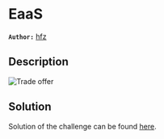 # EaaS

**`Author:`** [hfz](https://github.com/hfz1337)

## Description

![Trade offer](https://i.imgflip.com/6t6n49.jpg)

## Solution

Solution of the challenge can be found [here](solution/).
